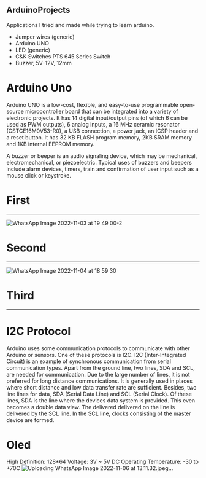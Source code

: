 ## ArduinoProjects
Applications I tried and made while trying to learn arduino.

- Jumper wires (generic)
- Arduino UNO	
- LED (generic)
- C&K Switches PTS 645 Series Switch
- Buzzer, 5V-12V, 12mm

# Arduino Uno 
Arduino UNO is a low-cost, flexible, and easy-to-use programmable open-source microcontroller board that can be integrated into a variety of electronic projects.
It has 14 digital input/output pins (of which 6 can be used as PWM outputs), 6 analog inputs, a 16 MHz ceramic resonator (CSTCE16M0V53-R0), a USB connection, a power jack, an ICSP header and a reset button. It has 32 KB FLASH program memory, 2KB SRAM memory and 1KB internal EEPROM memory.

A buzzer or beeper is an audio signaling device, which may be mechanical, electromechanical, or piezoelectric. Typical uses of buzzers and beepers include alarm devices, timers, train and confirmation of user input such as a mouse click or keystroke.

# First
-------
![WhatsApp Image 2022-11-03 at 19 49 00-2](https://user-images.githubusercontent.com/73845925/199784061-34d606ff-793f-4b12-b014-e50cb3c79f45.jpeg)

# Second
-------
![WhatsApp Image 2022-11-04 at 18 59 30](https://user-images.githubusercontent.com/73845925/200022322-b7108e50-1118-4d06-8fb3-cbc66d15a6ac.jpeg)

# Third
-------
# I2C Protocol
Arduino uses some communication protocols to communicate with other Arduino or sensors. One of these protocols is I2C. I2C (Inter-Integrated Circuit) is an example of synchronous communication from serial communication types. Apart from the ground line, two lines, SDA and SCL, are needed for communication. Due to the large number of lines, it is not preferred for long distance communications. It is generally used in places where short distance and low data transfer rate are sufficient.
Besides, two line lines for data, SDA (Serial Data Line) and SCL (Serial Clock). Of these lines, SDA is the line where the devices data system is provided. This even becomes a double data view. The delivered delivered on the line is delivered by the SCL line. In the SCL line, clocks consisting of the master device are formed. 

# Oled
High Definition: 128*64
Voltage: 3V ~ 5V DC
Operating Temperature: -30 to +70C
![Uploading WhatsApp Image 2022-11-06 at 13.11.32.jpeg…]()

